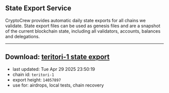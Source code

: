 ## State Export Service
CryptoCrew provides automatic daily state exports for all chains we validate. State export files can be used as genesis files and are a snapshot of the current blockchain state, including all validators, accounts, balances and delegations.

---
**Download: [teritori-1 state export](https://dl-eu2.ccvalidators.com/SERVICE/teritori/teritori-1_export_14057897.json)**
---

- last updated: Tue Apr 29 2025 23:50:19
- chain id: `teritori-1`
- export height: `14057897`
- use for: airdrops, local tests, chain recovery
